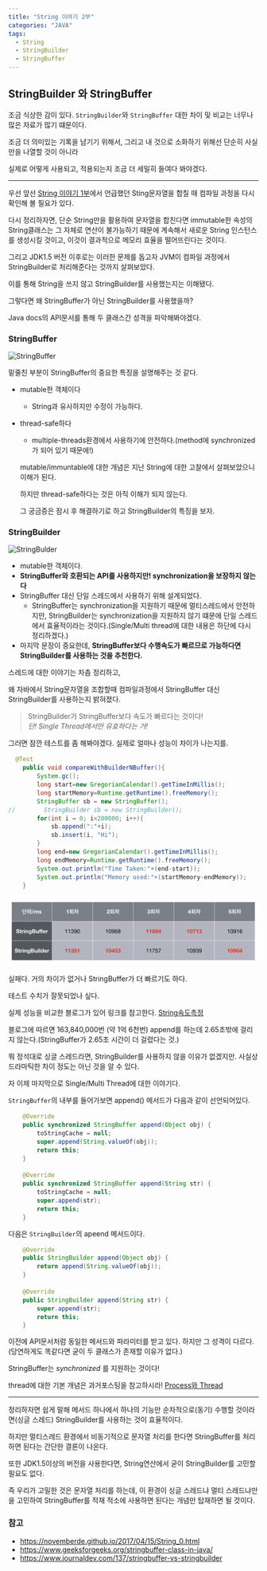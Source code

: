 ```yaml
---
title: "String 이야기 2부"
categories: "JAVA"
tags:
  - String
  - StringBuilder
  - StringBuffer
---
```


## StringBuilder 와 StringBuffer

조금 식상한 감이 있다. <code>StringBuilder</code>와 <code>StringBuffer</code> 대한 차이 및 비교는 너무나 많은 자료가 많기 떄문이다.

조금 더 의미있는 기록을 남기기 위해서, 그리고 내 것으로 소화하기 위해선 단순히 사실만을 나열할 것이 아니라

실제로 어떻게 사용되고, 적용되는지 조금 더 세밀히 들여다 봐야겠다.

---

우선 앞선 [String 이야기 1부](https://betterfly88.github.io/java/string_1/)에서 언급했던 Sting문자열을 합칠 때 컴파일 과정을 다시 확인해 볼 필요가 있다.

다시 정리하자면, 단순 String만을 활용하여 문자열을 합친다면 immutable한 속성의 String클래스는 그 자체로 연산이 불가능하기 때문에 계속해서 새로운 String 인스턴스를 생성시킬 것이고, 이것이 결과적으로 메모리 효율을 떨어뜨린다는 것이다.

그리고 JDK1.5 버전 이후로는 이러한 문제를 돕고자 JVM이 컴파일 과정에서 StringBuilder로 처리해준다는 것까지 살펴보았다.

이를 통해 String을 쓰지 않고 StringBuilder를 사용했는지는 이해됐다.

그렇다면 왜 StringBuffer가 아닌 StringBuilder를 사용했을까?

Java docs의 API문서를 통해 두 클래스간 성격을 파악해봐야겠다.

### StringBuffer
![StringBuffer](/assets/images/study/dev/2018/11_StirngBuffer.png)

밑줄친 부분이 StringBuffer의 중요한 특징을 설명해주는 것 같다.
- mutable한 객체이다
  - String과 유사하지만 수정이 가능하다.
- thread-safe하다
  - multiple-threads환경에서 사용하기에 안전하다.(method에 synchronized가 되어 있기 때문에!)

  mutable/immuntable에 대한 개념은 지난 String에 대한 고찰에서 살펴보았으니 이해가 된다.
  
  하지만 thread-safe하다는 것은 아직 이해가 되지 않는다.

  그 궁금증은 잠시 후 해결하기로 하고 StringBuilder의 특징을 보자.

### StringBuilder
![StringBulder](/assets/images/study/dev/2018/11_StringBuilder.png)
- mutable한 객체이다.
- **StringBuffer와 호환되는 API를 사용하지만! synchronization을 보장하지 않는다**
- StringBuffer 대신 단일 스레드에서 사용하기 위해 설계되었다.
  - StringBuffer는 synchronization을 지원하기 때문에 멀티스레드에서 안전하지만, StringBuilder는 synchronization을 지원하지 않기 떄문에 단일 스레드에서 효율적이라는 것이다.(Single/Multi thread에 대한 내용은 하단에 다시 정리하겠다.)
- 마지막 문장이 중요한데, **StringBuffer보다 수행속도가 빠르므로 가능하다면 StringBuilder를 사용하는 것을 추천한다.**

스레드에 대한 이야기는 차츰 정리하고,

왜 자바에서 String문자열을 조합할때 컴파일과정에서 StringBuffer 대신 StringBuilder를 사용하는지 밝혀졌다.

> StringBuilder가 StringBuffer보다 속도가 빠르다는 것이다! <br/>
*단! Single Thread에서만 유효하다는 거!*

그러면 잠깐 테스트를 좀 해봐야겠다. 실제로 얼마나 성능이 차이가 나는지를.

~~~java
  @Test
    public void compareWithBuilderNBuffer(){
        System.gc();
        long start=new GregorianCalendar().getTimeInMillis();
        long startMemory=Runtime.getRuntime().freeMemory();
        StringBuffer sb = new StringBuffer();
//        StringBuilder sb = new StringBuilder();
        for(int i = 0; i<200000; i++){
            sb.append(":"+i);
            sb.insert(i, "Hi");
        }
        long end=new GregorianCalendar().getTimeInMillis();
        long endMemory=Runtime.getRuntime().freeMemory();
        System.out.println("Time Taken:"+(end-start));
        System.out.println("Memory used:"+(startMemory-endMemory));
    }
~~~

![compare](/assets/images/study/dev/2018/11_compare_performance.png)

실패다. 거의 차이가 없거나 StringBuffer가 더 빠르기도 하다.

테스트 수치가 잘못되었나 싶다.

실제 성능을 비교한 블로그가 있어 링크를 참고한다. [String속도측정](http://egloos.zum.com/deblan2/v/419830)

블로그에 따르면 163,840,000번 (약 1억 6천번) append를 하는데 2.65초밖에 걸리지 않는다.(StringBuffer가 2.65초 시간이 더 걸렸다는 것.)

뭐 정석대로 싱글 스레드라면, StringBuilder를 사용하지 않을 이유가 없겠지만. 사실상 드라마틱한 차이 정도는 아닌 것을 알 수 있다.

자 이제 마지막으로 Single/Multi Thread에 대한 이야기다.

<code>StringBuffer</code>의 내부를 들어가보면 append() 메서드가 다음과 같이 선언되어있다.
~~~java
    @Override
    public synchronized StringBuffer append(Object obj) {
        toStringCache = null;
        super.append(String.valueOf(obj));
        return this;
    }

    @Override
    public synchronized StringBuffer append(String str) {
        toStringCache = null;
        super.append(str);
        return this;
    }
~~~

다음은 <code>StringBuilder</code>의 apeend 메서드이다.

~~~java
    @Override
    public StringBuilder append(Object obj) {
        return append(String.valueOf(obj));
    }

    @Override
    public StringBuilder append(String str) {
        super.append(str);
        return this;
    }
~~~

이전에 API문서처럼 동일한 메서드와 파라미터를 받고 있다. 하지만 그 성격이 다르다.(당연하게도 똑같다면 굳이 두 클래스가 존재할 이유가 없다.)

StringBuffer는 *synchronized* 를 지원하는 것이다!

thread에 대한 기본 개념은 과거포스팅을 참고하시라! [Process와 Thread
](https://betterfly88.github.io/java/Proces_Thread/)

--- 

정리하자면 쉽게 말해 메서드 하나에서 하나의 기능만 순차적으로(동기) 수행할 것이라면(싱글 스레드) StringBuilder를 사용하는 것이 효율적이다.

하지만 멀티스레드 환경에서 비동기적으로 문자열 처리를 한다면 StringBuffer를 처리하면 된다는 간단한 결론이 나온다.

또한 JDK1.5이상의 버전을 사용한다면, String연산에서 굳이 StringBuilder를 고민할 필요도 없다.

즉 우리가 고밀한 것은 문자열 처리를 하는데, 이 환경이 싱글 스레드냐 멀티 스레드냐만을 고민하여 StringBuffer를 적재 적소에 사용하면 된다는 개념만 탑재하면 될 것이다.


### 참고
- https://novemberde.github.io/2017/04/15/String_0.html
- https://www.geeksforgeeks.org/stringbuffer-class-in-java/
- https://www.journaldev.com/137/stringbuffer-vs-stringbuilder